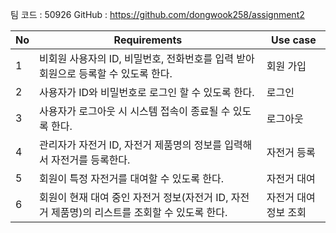 팀 코드 : 50926
GitHub : https://github.com/dongwook258/assignment2

| No  | Requirements                                                                                  | Use case              |
| --- | --------------------------------------------------------------------------------------------- | --------------------- |
| 1   | 비회원 사용자의 ID, 비밀번호, 전화번호를 입력 받아 회원으로 등록할 수 있도록 한다.            | 회원 가입             |
| 2   | 사용자가 ID와 비밀번호로 로그인 할 수 있도록 한다.                                            | 로그인                |
| 3   | 사용자가 로그아웃 시 시스템 접속이 종료될 수 있도록 한다.                                     | 로그아웃              |
| 4   | 관리자가 자전거 ID, 자전거 제품명의 정보를 입력해서 자전거를 등록한다.                        | 자전거 등록           |
| 5   | 회원이 특정 자전거를 대여할 수 있도록 한다.                                                   | 자전거 대여           |
| 6   | 회원이 현재 대여 중인 자전거 정보(자전거 ID, 자전거 제품명)의 리스트를 조회할 수 있도록 한다. | 자전거 대여 정보 조회 |
